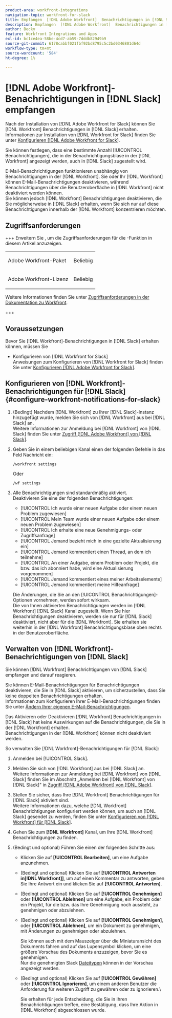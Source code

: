 ```yaml
---
product-area: workfront-integrations
navigation-topic: workfront-for-slack
title: Empfangen  [!DNL Adobe Workfront]  Benachrichtigungen in [!DNL Slack]
description: Empfangen  [!DNL Adobe Workfront]  Benachrichtigungen in [!DNL Slack]
author: Becky
feature: Workfront Integrations and Apps
exl-id: bc1ce4ea-58be-4cd7-ab59-7dddb82949b9
source-git-commit: 6178cabbf021fbf92bd8795c5c2bd0346801d64d
workflow-type: tm+mt
source-wordcount: '584'
ht-degree: 1%

---
```


# [!DNL Adobe Workfront]-Benachrichtigungen in [!DNL Slack] empfangen

<!--
<p data-mc-conditions="QuicksilverOrClassic.Draft mode">(NOTE: Alina: *** Linked to Accessing Workfront from Slack.***Some of this information is duplicating in Accessing Workfront from Slack (also screen shots))</p>
-->

Nach der Installation von [!DNL Adobe Workfront for Slack] können Sie [!DNL Workfront] Benachrichtigungen in [!DNL Slack] erhalten.\
Informationen zur Installation von [!DNL Workfront for Slack] finden Sie unter [Konfigurieren [!DNL Adobe Workfront for Slack]](../../workfront-integrations-and-apps/using-workfront-with-slack/configure-workfront-for-slack.md).

Sie können festlegen, dass eine bestimmte Anzahl [!UICONTROL Benachrichtigungen], die in der Benachrichtigungsblase in der [!DNL Workfront] angezeigt werden, auch in [!DNL Slack] zugestellt wird.

E-Mail-Benachrichtigungen funktionieren unabhängig von Benachrichtigungen in der [!DNL Workfront]. Sie oder Ihr [!DNL Workfront] können E-Mail-Benachrichtigungen deaktivieren, während Benachrichtigungen über die Benutzeroberfläche in [!DNL Workfront] nicht deaktiviert werden können.\
Sie können jedoch [!DNL Workfront] Benachrichtigungen deaktivieren, die Sie möglicherweise in [!DNL Slack] erhalten, wenn Sie sich nur auf diese Benachrichtigungen innerhalb der [!DNL Workfront] konzentrieren möchten.

## Zugriffsanforderungen

+++ Erweitern Sie , um die Zugriffsanforderungen für die -Funktion in diesem Artikel anzuzeigen.

<table style="table-layout:auto"> 
 <col> 
 <col> 
 <tbody> 
  <tr> 
   <td role="rowheader">Adobe Workfront-Paket</td> 
   <td> <p>Beliebig</p> </td> 
  </tr> 
  <tr> 
   <td role="rowheader">Adobe Workfront-Lizenz</td> 
   <td> <p>Beliebig</p>
  </tr> 
 </tbody> 
</table>

Weitere Informationen finden Sie unter [Zugriffsanforderungen in der Dokumentation zu Workfront](/help/quicksilver/administration-and-setup/add-users/access-levels-and-object-permissions/access-level-requirements-in-documentation.md).

+++

## Voraussetzungen

Bevor Sie [!DNL Workfront]-Benachrichtigungen in [!DNL Slack] erhalten können, müssen Sie

* Konfigurieren von [!DNL Workfront for Slack]\
   Anweisungen zum Konfigurieren von [!DNL Workfront for Slack] finden Sie unter [Konfigurieren [!DNL Adobe Workfront for Slack]](../../workfront-integrations-and-apps/using-workfront-with-slack/configure-workfront-for-slack.md).

## Konfigurieren von [!DNL Workfront]-Benachrichtigungen für [!DNL Slack] {#configure-workfront-notifications-for-slack}

1. (Bedingt) Nachdem [!DNL Workfront] zu Ihrer [!DNL Slack]-Instanz hinzugefügt wurde, melden Sie sich von [!DNL Workfront] aus bei [!DNL Slack] an.\
   Weitere Informationen zur Anmeldung bei [!DNL Workfront] von [!DNL Slack] finden Sie unter [Zugriff [!DNL Adobe Workfront] von [!DNL Slack]](../../workfront-integrations-and-apps/using-workfront-with-slack/access-workfront-from-slack.md).

1. Geben Sie in einem beliebigen Kanal einen der folgenden Befehle in das Feld Nachricht ein:

   `/workfront settings`

   Oder

   `/wf settings`

1. Alle Benachrichtigungen sind standardmäßig aktiviert.\
   Deaktivieren Sie eine der folgenden Benachrichtigungen:

   * [!UICONTROL Ich wurde einer neuen Aufgabe oder einem neuen Problem zugewiesen]
   * [!UICONTROL Mein Team wurde einer neuen Aufgabe oder einem neuen Problem zugewiesen]
   * [!UICONTROL Ich erhalte eine neue Genehmigungs- oder Zugriffsanfrage]
   * [!UICONTROL Jemand bezieht mich in eine gezielte Aktualisierung ein]
   * [!UICONTROL Jemand kommentiert einen Thread, an dem ich teilnehme]
   * [!UICONTROL An einer Aufgabe, einem Problem oder Projekt, die bzw. das ich abonniert habe, wird eine Aktualisierung vorgenommen]
   * [!UICONTROL Jemand kommentiert eines meiner Arbeitselemente]
   * [!UICONTROL Jemand kommentiert meine Hilfeanfrage]

   Die Änderungen, die Sie an den [!UICONTROL Benachrichtigungen]-Optionen vornehmen, werden sofort wirksam.\
   Die von Ihnen aktivierten Benachrichtigungen werden im [!DNL Workfront] [!DNL Slack] Kanal zugestellt. Wenn Sie hier Benachrichtigungen deaktivieren, werden sie nur für [!DNL Slack] deaktiviert, nicht aber für die [!DNL Workfront]. Sie erhalten sie weiterhin in der [!DNL Workfront] Benachrichtigungsblase oben rechts in der Benutzeroberfläche.

## Verwalten von [!DNL Workfront]-Benachrichtigungen von [!DNL Slack]

Sie können [!DNL Workfront] Benachrichtigungen von [!DNL Slack] empfangen und darauf reagieren.

Sie können E-Mail-Benachrichtigungen für Benachrichtigungen deaktivieren, die Sie in [!DNL Slack] aktivieren, um sicherzustellen, dass Sie keine doppelten Benachrichtigungen erhalten.\
Informationen zum Konfigurieren Ihrer E-Mail-Benachrichtigungen finden Sie unter [Ändern Ihrer eigenen E-Mail-Benachrichtigungen](../../workfront-basics/using-notifications/activate-or-deactivate-your-own-event-notifications.md).

Das Aktivieren oder Deaktivieren [!DNL Workfront] Benachrichtigungen in [!DNL Slack] hat keine Auswirkungen auf die Benachrichtigungen, die Sie in der [!DNL Workfront] erhalten.\
Benachrichtigungen in der [!DNL Workfront] können nicht deaktiviert werden.

So verwalten Sie [!DNL Workfront]-Benachrichtigungen für [!DNL Slack]:

1. Anmelden bei [!UICONTROL Slack].
1. Melden Sie sich von [!DNL Workfront] aus bei [!DNL Slack] an.\
   Weitere Informationen zur Anmeldung bei [!DNL Workfront] von [!DNL Slack] finden Sie im Abschnitt „Anmelden bei [!DNL Workfront] von [!DNL Slack]&quot; in [Zugriff [!DNL Adobe Workfront] von [!DNL Slack]](../../workfront-integrations-and-apps/using-workfront-with-slack/access-workfront-from-slack.md).

1. Stellen Sie sicher, dass Ihre [!DNL Workfront] Benachrichtigungen für [!DNL Slack] aktiviert sind.\
   Weitere Informationen dazu, welche [!DNL Workfront] Benachrichtigungen konfiguriert werden können, um auch an [!DNL Slack] gesendet zu werden, finden Sie unter [Konfigurieren von  [!DNL Workfront]  für [!DNL Slack]](#configure-workfront-notifications-for-slack-configure-workfront-notifications-for-slack).

1. Gehen Sie zum **[!DNL Workfront]** Kanal, um Ihre [!DNL Workfront] Benachrichtigungen zu finden.
1. (Bedingt und optional) Führen Sie einen der folgenden Schritte aus:

   * Klicken Sie auf **[!UICONTROL Bearbeiten]**, um eine Aufgabe anzunehmen.

   * (Bedingt und optional) Klicken Sie auf **[!UICONTROL Antworten in[!DNL Workfront]]**, um auf einen Kommentar zu antworten, geben Sie Ihre Antwort ein und klicken Sie auf **[!UICONTROL Antworten]**.

   * (Bedingt und optional) Klicken Sie auf **[!UICONTROL Genehmigen]** oder **[!UICONTROL Ablehnen]** um eine Aufgabe, ein Problem oder ein Projekt, für die bzw. das Ihre Genehmigung noch aussteht, zu genehmigen oder abzulehnen.

   * (Bedingt und optional) Klicken Sie auf **[!UICONTROL Genehmigen]**, **&#x200B;**&#x200B;oder **[!UICONTROL Ablehnen]**, um ein Dokument zu genehmigen, mit Änderungen zu genehmigen oder abzulehnen.

     Sie können auch mit dem Mauszeiger über die Miniaturansicht des Dokuments fahren und auf das Lupensymbol klicken, um eine größere Vorschau des Dokuments anzuzeigen, bevor Sie es genehmigen.\
      Nur die genehmigten Slack [Dateitypen](https://api.slack.com/types/file) können in der Vorschau angezeigt werden.

   * (Bedingt und optional) Klicken Sie auf **[!UICONTROL Gewähren]** oder **[!UICONTROL Ignorieren]**, um einem anderen Benutzer die Anforderung für weiteren Zugriff zu gewähren oder zu ignorieren.\

     Sie erhalten für jede Entscheidung, die Sie in Ihren Benachrichtigungen treffen, eine Bestätigung, dass Ihre Aktion in [!DNL Workfront] abgeschlossen wurde.
